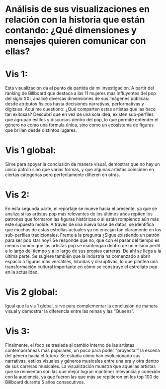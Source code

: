 # Análisis de sus visualizaciones en relación con la historia que están contando: ¿Qué dimensiones y mensajes quieren comunicar con ellas?

# Vis 1: 
Esta visualización da el punto de partida de mi investigación. A partir del ranking de Billboard que destaca a las 11 mujeres más influyentes del pop del siglo XXI, analicé diversas dimensiones de sus imágenes públicas: desde atributos físicos hasta decisiones narrativas, performativas y digitales. Aquí me cuestiono: ¿Qué comparten estas artistas que las hace tan exitosas? Descubrí que en vez de una sola idea, existen sub-perfiles que agrupan estilos y discursos dentro del pop, lo que permite entender el género no como una fórmula única, sino como un ecosistema de figuras que brillan desde distintos lugares. 

# Vis 1 global: 
Sirve para apoyar la conclusión de manera visual, demostrar que no hay un único patrón sino que varias formas, y que algunas artistas coinciden en ciertas categorías pero perfectamente difieren en otras.

# Vis 2: 
En esta segunda parte, el reportaje se mueve hacia el presente, ya que se analiza si las artistas pop más relevantes de los últimos años repiten los patrones que formaron las figuras históricas o si están rompiendo aún más este supuesto molde. A través de una nueva base de datos, se identifica que muchas de estas estrellas actuales ya no encajan tan claramente en los sub-perfiles tradicionales. Frente a la pregunta ¿Sigue existiendo un patrón para ser pop star hoy? Se responde que no, que con el pasar del tiempo es menos común que las artistas pop se mantengan dentro de un mismo perfil a lo largo del tiempo y a lo largo de sus propias carreras. De ahí se llega a la última parte.  Se sugiere también que la industria ha comenzado a abrir espacio a figuras más versátiles, híbridas y disruptivas, lo que plantea una transformación cultural importante en cómo se construye el estrellato pop en la actualidad.

# Vis 2 global: 
Igual que la vis 1 global, sirve para complementar la conclusión de manera visual y demostrar la diferencia entre las reinas y las “Queens”.

# Vis 3: 
Finalmente, el foco se traslada al cambio interno de las artistas contemporáneas más populares, un poco para poder “proyectar” la escena del género hacia el futuro. Se estudia cómo han evolucionado sus narrativas, estilos visuales y géneros musicales entre una era y otra dentro de sus carreras musicales. La visualización muestra que aquellas artistas que se reinventan son las que mejor logran mantener relevancia y conexión con la audiencia, ya que fueron las que más se repitieron en los top 100 de Billboard durante 5 años consecutivos. 
